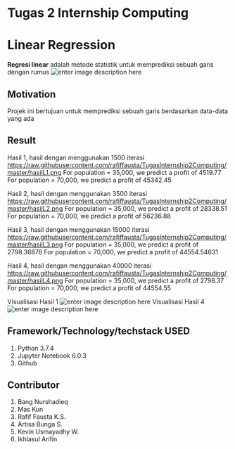 # Tugas 2 Internship Computing
# Linear Regression
**Regresi linear** adalah metode statistik untuk memprediksi sebuah garis dengan rumus ![enter image description here](https://img-blog.csdnimg.cn/20191028161256882.png?x-oss-process=image/watermark,type_ZmFuZ3poZW5naGVpdGk,shadow_10,text_aHR0cHM6Ly9ibG9nLmNzZG4ubmV0L2Vkd2FyZF93YW5nMQ==,size_16,color_FFFFFF,t_70)


## Motivation
Projek ini bertujuan untuk memprediksi sebuah garis berdasarkan data-data yang ada

## Result
Hasil 1, hasil dengan menggunakan 1500 iterasi
https://raw.githubusercontent.com/rafiffausta/TugasInternship2Computing/master/hasilL1.png
For population = 35,000, we predict a profit of 4519.77
For population = 70,000, we predict a profit of 45342.45

Hasil 2, hasil dengan menggunakan 3500 iterasi
https://raw.githubusercontent.com/rafiffausta/TugasInternship2Computing/master/hasilL2.png
For population = 35,000, we predict a profit of 28338.51
For population = 70,000, we predict a profit of 56236.88

Hasil 3, hasil dengan menggunakan 15000 iterasi
https://raw.githubusercontent.com/rafiffausta/TugasInternship2Computing/master/hasilL3.png
For population = 35,000, we predict a profit of 2798.36876
For population = 70,000, we predict a profit of 44554.54631

Hasil 4, hasil dengan menggunakan 40000 iterasi
https://raw.githubusercontent.com/rafiffausta/TugasInternship2Computing/master/hasilL4.png
For population = 35,000, we predict a profit of 2798.37
For population = 70,000, we predict a profit of 44554.55

Visualisasi Hasil 1
![enter image description here](https://raw.githubusercontent.com/rafiffausta/TugasInternship2Computing/master/Hasil1.png)
Visualisasi Hasil 4
![enter image description here](https://raw.githubusercontent.com/rafiffausta/TugasInternship2Computing/master/Hasil4.png)

## Framework/Technology/techstack USED
1. Python 3.7.4
2. Jupyter Notebook 6.0.3
3. Github

## Contributor
1. Bang Nurshadieq
2. Mas Kun
3. Rafif Fausta K.S.
4. Artisa Bunga S.
5. Kevin Usmayadhy W.
6. Ikhlasul Arifin
